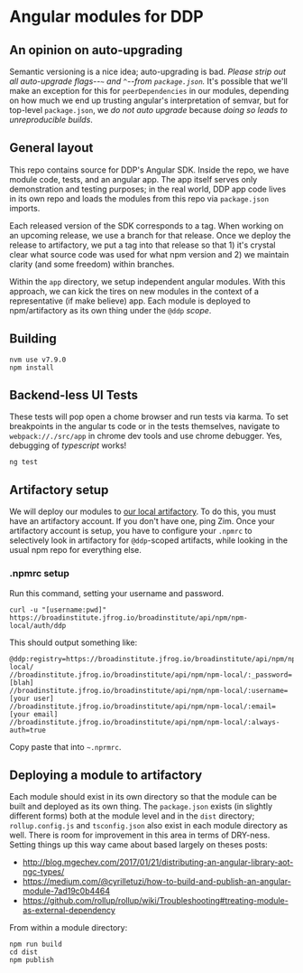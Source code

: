 # Angular modules for DDP

## An opinion on auto-upgrading
Semantic versioning is a nice idea; auto-upgrading is bad.  _Please strip out all auto-upgrade flags--`~` and `^`--from
`package.json`._  It's possible that we'll make an exception for this for `peerDependencies` in our modules, depending
on how much we end up trusting angular's interpretation of semvar, but for top-level `package.json`, we _do not auto upgrade_
because _doing so leads to unreproducible builds_.

## General layout
This repo contains source for DDP's Angular SDK.  Inside the repo, we have module code, tests, and an angular
app.  The app itself serves only demonstration and testing purposes; in the real world, DDP app code lives
in its own repo and loads the modules from this repo via `package.json` imports.

Each released version of the SDK corresponds to a tag.  When working on an upcoming release, we use a branch
 for that release.  Once we deploy the release to artifactory, we put a tag into that release so that 1) it's crystal clear what
 source code was used for what npm version and 2) we maintain clarity (and some freedom) within branches.
 
Within the `app` directory, we setup independent angular modules.  With this approach, we can kick the tires
on new modules in the context of a representative (if make believe) app.  Each module is deployed to npm/artifactory as its own thing under the `@ddp` _scope_. 

## Building
```shell
nvm use v7.9.0
npm install
```

## Backend-less UI Tests
These tests will pop open a chome browser and run tests via karma.  To set breakpoints in the angular ts code or in the tests
themselves, navigate to `webpack://./src/app` in chrome dev tools and use chrome debugger.  Yes, debugging of _typescript_
works!
```shell
ng test
```


## Artifactory setup
We will deploy our modules to [our local artifactory](https://broadinstitute.jfrog.io/broadinstitute).  To do this, you must
have an artifactory account.  If you don't have one, ping Zim.  Once your artifactory account is setup, you have to configure
your `.npmrc` to selectively look in artifactory for `@ddp`-scoped artifacts, while looking in the usual npm repo for everything else.

### .npmrc setup
Run this command, setting your username and password. 
```shell
curl -u "[username:pwd]"  https://broadinstitute.jfrog.io/broadinstitute/api/npm/npm-local/auth/ddp
```

This should output something like:
```shell
@ddp:registry=https://broadinstitute.jfrog.io/broadinstitute/api/npm/npm-local/
//broadinstitute.jfrog.io/broadinstitute/api/npm/npm-local/:_password=[blah]
//broadinstitute.jfrog.io/broadinstitute/api/npm/npm-local/:username=[your user]
//broadinstitute.jfrog.io/broadinstitute/api/npm/npm-local/:email=[your email]
//broadinstitute.jfrog.io/broadinstitute/api/npm/npm-local/:always-auth=true
```

Copy paste that into `~.nprmrc`.

## Deploying a module to artifactory
Each module should exist in its own directory so that the module can be built and deployed as its own thing.  The
`package.json` exists (in slightly different forms) both at the module level and in the `dist` directory; `rollup.config.js`
and `tsconfig.json` also exist in each module directory as well.  There is room for improvement in this area in terms of DRY-ness.  Setting things
up this way came about based largely on theses posts:
* http://blog.mgechev.com/2017/01/21/distributing-an-angular-library-aot-ngc-types/
* https://medium.com/@cyrilletuzi/how-to-build-and-publish-an-angular-module-7ad19c0b4464
* https://github.com/rollup/rollup/wiki/Troubleshooting#treating-module-as-external-dependency

From within a module directory:
```shell
npm run build
cd dist
npm publish
```

